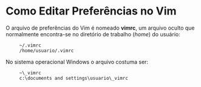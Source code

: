 Como Editar Preferências no Vim
===============================

O arquivo de preferências do Vim é nomeado **vimrc**, um
arquivo oculto que normalmente encontra-se no diretório de trabalho
(*home*) do usuário:

         ~/.vimrc
         /home/usuario/.vimrc

No sistema operacional Windows o arquivo costuma ser:

         ~\_vimrc
         c:\documents and settings\usuario\_vimrc


